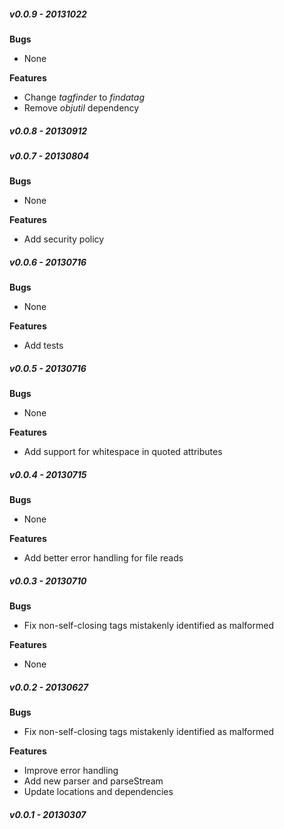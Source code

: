 ##### v0.0.9 - 20131022
**Bugs**
- None

**Features**
- Change *tagfinder* to *findatag*
- Remove *objutil* dependency

##### v0.0.8 - 20130912

##### v0.0.7 - 20130804
**Bugs**
- None

**Features**
- Add security policy

##### v0.0.6 - 20130716
**Bugs**
- None

**Features**
- Add tests

##### v0.0.5 - 20130716
**Bugs**
- None

**Features**
- Add support for whitespace in quoted attributes

##### v0.0.4 - 20130715
**Bugs**
- None

**Features**
- Add better error handling for file reads

##### v0.0.3 - 20130710
**Bugs**
- Fix non-self-closing tags mistakenly identified as malformed

**Features**
- None

##### v0.0.2 - 20130627
**Bugs**
- Fix non-self-closing tags mistakenly identified as malformed

**Features**
- Improve error handling
- Add new parser and parseStream
- Update locations and dependencies

##### v0.0.1 - 20130307